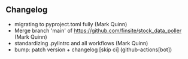 ## Changelog

- migrating to pyproject.toml fully (Mark Quinn)
- Merge branch 'main' of https://github.com/finsite/stock_data_poller (Mark Quinn)
- standardizing .pylintrc and all workflows (Mark Quinn)
- bump: patch version + changelog [skip ci] (github-actions[bot])